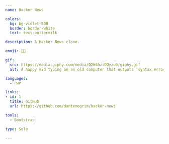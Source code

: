 ```yaml
---
name: Hacker News

colors:
  bg: bg-violet-500
  border: border-white
  text: text-buttermilk

description: A Hacker News clone.

emoji: 👨‍💻

gif:
  src: https://media.giphy.com/media/Q2W4hziDOyzu0/giphy.gif
  alt: A happy kid typing on an old computer that outputs 'syntax error'.

languages:
  - PHP

links:
- id: 1
  title: GitHub
  url: https://github.com/dantemogrim/hacker-news

tools:
  - Bootstrap

type: Solo

---
```

